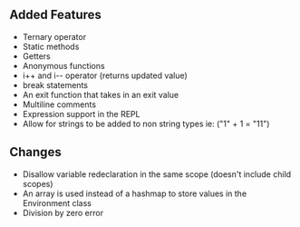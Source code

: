 ## Added Features
- Ternary operator
- Static methods
- Getters
- Anonymous functions
- i++ and i-- operator (returns updated value)
- break statements
- An exit function that takes in an exit value
- Multiline comments
- Expression support in the REPL
- Allow for strings to be added to non string types ie: ("1" + 1 = "11")
## Changes
- Disallow variable redeclaration in the same scope (doesn't include child scopes)
- An array is used instead of a hashmap to store values in the Environment class
- Division by zero error
